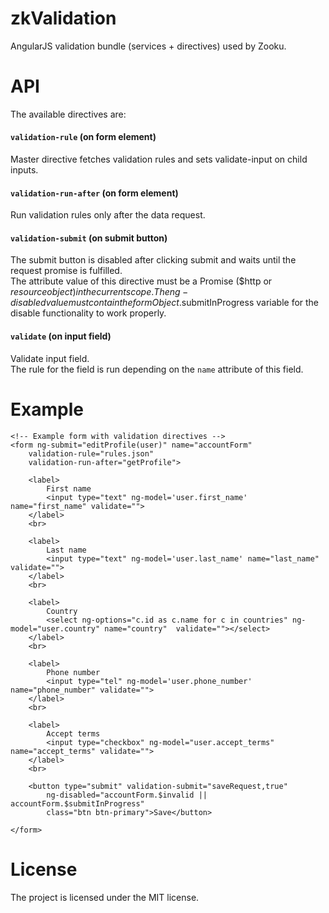 zkValidation
============

AngularJS validation bundle (services + directives) used by Zooku.


API
===

The available directives are:

#### `validation-rule` (on form element)

Master directive fetches validation rules and sets validate-input on child inputs.

#### `validation-run-after` (on form element)

Run validation rules only after the data request.  

#### `validation-submit` (on submit button)

The submit button is disabled after clicking submit and waits until the request promise is fulfilled.  
The attribute value of this directive must be a Promise ($http or $resource object) in the current scope.  
The ng-disabled value must contain the formObject.$submitInProgress variable for the disable functionality to work properly.  

#### `validate` (on input field)

Validate input field.  
The rule for the field is run depending on the `name` attribute of this field.  

Example
=======

    <!-- Example form with validation directives -->
    <form ng-submit="editProfile(user)" name="accountForm" 
        validation-rule="rules.json"
        validation-run-after="getProfile">
        
        <label>
            First name
            <input type="text" ng-model='user.first_name' name="first_name" validate="">
        </label>
        <br>
        
        <label>
            Last name
            <input type="text" ng-model='user.last_name' name="last_name" validate="">
        </label>
        <br>
        
        <label>
            Country
            <select ng-options="c.id as c.name for c in countries" ng-model="user.country" name="country"  validate=""></select>
        </label>
        <br>
        
        <label>
            Phone number
            <input type="tel" ng-model='user.phone_number' name="phone_number" validate="">
        </label>
        <br>
        
        <label>
            Accept terms
            <input type="checkbox" ng-model="user.accept_terms" name="accept_terms" validate="">
        </label>
        <br>
        
        <button type="submit" validation-submit="saveRequest,true" 
            ng-disabled="accountForm.$invalid || accountForm.$submitInProgress"
            class="btn btn-primary">Save</button>
        
    </form>


License
=======

The project is licensed under the MIT license.
